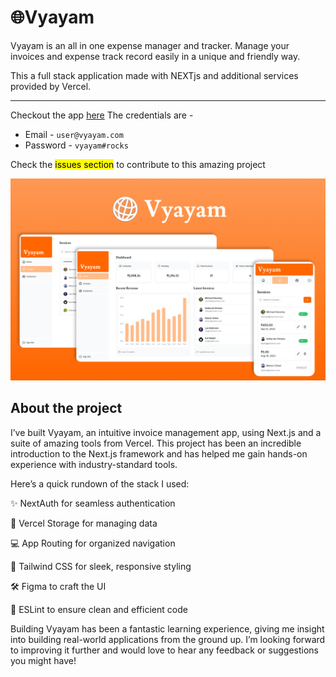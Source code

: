 # 🌐Vyayam
Vyayam is  an all in one expense manager and tracker. Manage your invoices and expense track record easily in a unique and friendly way.

This a full stack application made with NEXTjs and additional services provided by Vercel.

---

Checkout the app [here](https://vyayam-invoices.vercel.app)
The credentials are -
- Email - `user@vyayam.com`
- Password - `vyayam#rocks`

Check the <mark>issues section</mark> to contribute to this amazing project

![Vyayam - Opengraph Image](/app/opengraph-image.png)


## About the project
I’ve built Vyayam, an intuitive invoice management app, using Next.js and a suite of amazing tools from Vercel. This project has been an incredible introduction to the Next.js framework and has helped me gain hands-on experience with industry-standard tools.

Here’s a quick rundown of the stack I used:

✨ NextAuth for seamless authentication

💾 Vercel Storage for managing data

💻 App Routing for organized navigation

🎨 Tailwind CSS for sleek, responsive styling

🛠 Figma to craft the UI

🧹 ESLint to ensure clean and efficient code

Building Vyayam has been a fantastic learning experience, giving me insight into building real-world applications from the ground up. I’m looking forward to improving it further and would love to hear any feedback or suggestions you might have! 